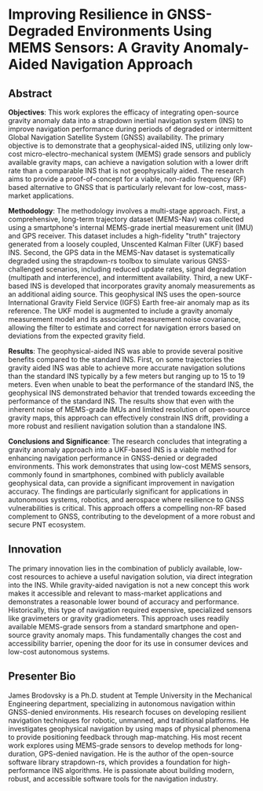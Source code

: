 # Improving Resilience in GNSS-Degraded Environments Using MEMS Sensors: A Gravity Anomaly-Aided Navigation Approach

## Abstract

**Objectives**: This work explores the efficacy of integrating open-source gravity anomaly data into a strapdown inertial navigation system (INS) to improve navigation performance during periods of degraded or intermittent Global Navigation Satellite System (GNSS) availability. The primary objective is to demonstrate that a geophysical-aided INS, utilizing only low-cost micro-electro-mechanical system (MEMS) grade sensors and publicly available gravity maps, can achieve a navigation solution with a lower drift rate than a comparable INS that is not geophysically aided. The research aims to provide a proof-of-concept for a viable, non-radio frequency (RF) based alternative to GNSS that is particularly relevant for low-cost, mass-market applications.

**Methodology**: The methodology involves a multi-stage approach. First, a comprehensive, long-term trajectory dataset (MEMS-Nav) was collected using a smartphone's internal MEMS-grade inertial measurement unit (IMU) and GPS receiver. This dataset includes a high-fidelity "truth" trajectory generated from a loosely coupled, Unscented Kalman Filter (UKF) based INS. Second, the GPS data in the MEMS-Nav dataset is systematically degraded using the strapdown-rs toolbox to simulate various GNSS-challenged scenarios, including reduced update rates, signal degradation (multipath and interference), and intermittent availability. Third, a new UKF-based INS is developed that incorporates gravity anomaly measurements as an additional aiding source. This geophysical INS uses the open-source International Gravity Field Service (IGFS) Earth free-air anomaly map as its reference. The UKF model is augmented to include a gravity anomaly measurement model and its associated measurement noise covariance, allowing the filter to estimate and correct for navigation errors based on deviations from the expected gravity field.

**Results**: The geophysical-aided INS was able to provide several positive benefits compared to the standard INS. First, on some trajectories the gravity aided INS was able to achieve more accurate navigation solutions than the standard INS typically by a few meters but ranging up to 15 to 19 meters. Even when unable to beat the performance of the standard INS, the geophysical INS demonstrated behavior that trended towards exceeding the performance of the standard INS. The results show that even with the inherent noise of MEMS-grade IMUs and limited resolution of open-source gravity maps, this approach can effectively constrain INS drift, providing a more robust and resilient navigation solution than a standalone INS.

**Conclusions and Significance**: The research concludes that integrating a gravity anomaly approach into a UKF-based INS is a viable method for enhancing navigation performance in GNSS-denied or degraded environments. This work demonstrates that using low-cost MEMS sensors, commonly found in smartphones, combined with publicly available geophysical data, can provide a significant improvement in navigation accuracy. The findings are particularly significant for applications in autonomous systems, robotics, and aerospace where resilience to GNSS vulnerabilities is critical. This approach offers a compelling non-RF based complement to GNSS, contributing to the development of a more robust and secure PNT ecosystem.

## Innovation

The primary innovation lies in the combination of publicly available, low-cost resources to achieve a useful navigation solution, via direct integration into the INS. While gravity-aided navigation is not a new concept this work makes it accessible and relevant to mass-market applications and demonstrates a reasonable lower bound of accuracy and performance. Historically, this type of navigation required expensive, specialized sensors like gravimeters or gravity gradiometers. This approach uses readily available MEMS-grade sensors from a standard smartphone and open-source gravity anomaly maps. This fundamentally changes the cost and accessibility barrier, opening the door for its use in consumer devices and low-cost autonomous systems.

## Presenter Bio

James Brodovsky is a Ph.D. student at Temple University in the Mechanical Engineering department, specializing in autonomous navigation within GNSS-denied environments. His research focuses on developing resilient navigation techniques for robotic, unmanned, and traditional platforms. He investigates geophysical navigation by using maps of physical phenomena to provide positioning feedback through map-matching. His most recent work explores using MEMS-grade sensors to develop methods for long-duration, GPS-denied navigation. He is the author of the open-source software library strapdown-rs, which provides a foundation for high-performance INS algorithms. He is passionate about building modern, robust, and accessible software tools for the navigation industry.
